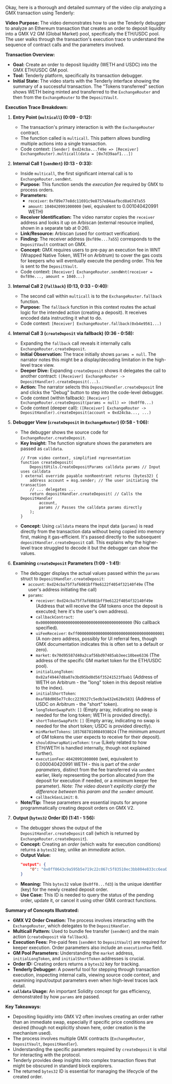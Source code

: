 Okay, here is a thorough and detailed summary of the video clip analyzing a GMX transaction using Tenderly:

**Video Purpose:**
The video demonstrates how to use the Tenderly debugger to analyze an Ethereum transaction that creates an order to deposit liquidity into a GMX V2 GM (Global Market) pool, specifically the ETH/USDC pool. The user walks through the transaction's execution trace to understand the sequence of contract calls and the parameters involved.

**Transaction Overview:**
*   **Goal:** Create an order to deposit liquidity (WETH and USDC) into the GMX ETH/USDC GM pool.
*   **Tool:** Tenderly platform, specifically its transaction debugger.
*   **Initial State:** The video starts with the Tenderly interface showing the summary of a successful transaction. The "Tokens transferred" section shows WETH being minted and transferred to the `ExchangeRouter` and then from the `ExchangeRouter` to the `DepositVault`.

**Execution Trace Breakdown:**

1.  **Entry Point (`multicall`) (0:09 - 0:12):**
    *   The transaction's primary interaction is with the `ExchangeRouter` contract.
    *   The function called is `multicall`. This pattern allows bundling multiple actions into a single transaction.
    *   Code context: `[Sender] 0xd24cba...f49e => [Receiver] ExchangeRouter).multicall(data = [0x7d39aaf1...])`

2.  **Internal Call 1 (`sendWnt`) (0:13 - 0:33):**
    *   Inside `multicall`, the first significant internal call is to `ExchangeRouter.sendWnt`.
    *   **Purpose:** This function sends the *execution fee* required by GMX to process orders.
    *   **Parameters:**
        *   `receiver`: `0xf89e77e8dc11691c9e8757e84aafbcd8a67d7a55`
        *   `amount`: `1040420991000000` (wei, equivalent to 0.001040420991 WETH)
    *   **Receiver Identification:** The video narrator copies the `receiver` address and looks it up on Arbiscan (external resource implied, shown in a separate tab at 0:26).
    *   **Link/Resource:** Arbiscan (used for contract verification).
    *   **Finding:** The receiver address (`0xf89e...7a55`) corresponds to the `DepositVault` contract on GMX.
    *   **Concept:** GMX requires users to pre-pay an execution fee in WNT (Wrapped Native Token, WETH on Arbitrum) to cover the gas costs for keepers who will eventually execute the pending order. This fee is sent to the `DepositVault`.
    *   Code context: `[Receiver] ExchangeRouter.sendWnt(receiver = 0xf89e..., amount = 1040...)`

3.  **Internal Call 2 (`fallback`) (0:13, 0:33 - 0:40):**
    *   The second call within `multicall` is to the `ExchangeRouter.fallback` function.
    *   **Purpose:** The `fallback` function in this context routes the actual logic for the intended action (creating a deposit). It receives encoded data instructing it what to do.
    *   Code context: `[Receiver] ExchangeRouter.fallback(0xb4e9561...)`

4.  **Internal Call 3 (`createDeposit` via fallback) (0:36 - 0:58):**
    *   Expanding the `fallback` call reveals it internally calls `ExchangeRouter.createDeposit`.
    *   **Initial Observation:** The trace initially shows `params = null`. The narrator notes this might be a display/decoding limitation in the high-level trace view.
    *   **Deeper Dive:** Expanding `createDeposit` shows it delegates the call to another contract: `([Receiver] ExchangeRouter -> DepositHandler).createDeposit(...)`.
    *   **Action:** The narrator selects this `DepositHandler.createDeposit` line and clicks the "Debug" button to step into the code-level debugger.
    *   Code context (within fallback): `[Receiver] ExchangeRouter.createDeposit(params = null) => (0x0ff0...)`
    *   Code context (deeper call): `([Receiver] ExchangeRouter -> DepositHandler).createDeposit(account = 0xd24cba..., ...)`

5.  **Debugger View (`createDeposit` in `ExchangeRouter`) (0:58 - 1:06):**
    *   The debugger shows the source code for `ExchangeRouter.createDeposit`.
    *   **Key Insight:** The function signature shows the parameters are passed as `calldata`.
        ```solidity
        // From video context, simplified representation
        function createDeposit(
            DepositUtils.CreateDepositParams calldata params // Input uses calldata
        ) external override payable nonReentrant returns (bytes32) {
            address account = msg.sender; // The user initiating the transaction
            // ... delegates ...
            return depositHandler.createDeposit( // Calls the DepositHandler
                account,
                params // Passes the calldata params directly
            );
        }
        ```
    *   **Concept:** Using `calldata` means the input data (`params`) is read directly from the transaction data without being copied into memory first, making it gas-efficient. It's passed directly to the subsequent `depositHandler.createDeposit` call. This explains why the higher-level trace struggled to decode it but the debugger can show the values.

6.  **Examining `createDeposit` Parameters (1:09 - 1:41):**
    *   The debugger displays the actual values passed within the `params` struct to `DepositHandler.createDeposit`:
        *   `account`: `0xd24cba75f7af6081bff9e6122f4054f32140f49e` (The user's address initiating the call)
        *   `params`:
            *   `receiver`: `0xd24cba75f7af6081bff9e6122f4054f32140f49e` (Address that will receive the GM tokens once the deposit is executed; here it's the user's own address).
            *   `callbackContract`: `0x0000000000000000000000000000000000000000` (No callback specified).
            *   `uiFeeReceiver`: `0xff00000000000000000000000000000000000001` (A non-zero address, possibly for UI referral fees, though GMX documentation indicates this is often set to a default or zero).
            *   `market`: `0x70d95587d40a2caf56bd97485ab3eec10bee6336` (The address of the specific GM market token for the ETH/USDC pool).
            *   `initialLongToken`: `0x82af49447d8a07e3bd95bd0d56f35241523fbab1` (Address of WETH on Arbitrum - the "long" token in this deposit relative to the index).
            *   `initialShortToken`: `0xaf88d065e77c8cc2239327c5edb3a432e628e5831` (Address of USDC on Arbitrum - the "short" token).
            *   `longTokenSwapPath`: `[]` (Empty array, indicating no swap is needed for the long token; WETH is provided directly).
            *   `shortTokenSwapPath`: `[]` (Empty array, indicating no swap is needed for the short token; USDC is provided directly).
            *   `minMarketTokens`: `1857687810084938024` (The minimum amount of GM tokens the user expects to receive for their deposit).
            *   `shouldUnwrapNativeToken`: `true` (Likely related to how ETH/WETH is handled internally, though not explained further).
            *   `executionFee`: `40420991000000` (wei, equivalent to 0.000040420991 WETH - this is part of the *order parameters*, distinct from the fee transferred via `sendWnt` earlier, likely representing the portion allocated *from* the deposit for execution if needed, or a minimum keeper fee parameter). *Note: The video doesn't explicitly clarify the difference between this param and the `sendWnt` amount.*
            *   `callbackGasLimit`: `0`.
    *   **Note/Tip:** These parameters are essential inputs for anyone programmatically creating deposit orders on GMX V2.

7.  **Output (`bytes32` Order ID) (1:41 - 1:56):**
    *   The debugger shows the output of the `DepositHandler.createDeposit` call (which is returned by `ExchangeRouter.createDeposit`).
    *   **Concept:** Creating an *order* (which waits for execution conditions) returns a `bytes32` key, unlike an *immediate* action.
    *   **Output Value:**
        ```json
        "output": {
            "0": "0x0ff0643c9a595b5e719c22c067c5f83510ec3bb804e833cc6ea0be2870a96fd3"
        }
        ```
    *   **Meaning:** This `bytes32` value (`0x0ff0...fd3`) is the unique identifier (key) for the newly created deposit order.
    *   **Use Case:** This ID is needed to query the status of the pending order, update it, or cancel it using other GMX contract functions.

**Summary of Concepts Illustrated:**
*   **GMX V2 Order Creation:** The process involves interacting with the `ExchangeRouter`, which delegates to the `DepositHandler`.
*   **Multicall Pattern:** Used to bundle fee transfer (`sendWnt`) and the main action (`createDeposit` via `fallback`).
*   **Execution Fees:** Pre-paid fees (`sendWnt` to `DepositVault`) are required for keeper execution. Order parameters also include an `executionFee` field.
*   **GM Pool Parameters:** Understanding the `market` address, `initialLongToken`, and `initialShortToken` addresses is crucial.
*   **Order ID:** Creating orders returns a `bytes32` key for tracking.
*   **Tenderly Debugger:** A powerful tool for stepping through transaction execution, inspecting internal calls, viewing source code context, and examining input/output parameters even when high-level traces lack detail.
*   **`calldata` Usage:** An important Solidity concept for gas efficiency, demonstrated by how `params` are passed.

**Key Takeaways:**
*   Depositing liquidity into GMX V2 often involves creating an order rather than an immediate swap, especially if specific price conditions are desired (though not explicitly shown here, order creation is the mechanism used).
*   The process involves multiple GMX contracts (`ExchangeRouter`, `DepositVault`, `DepositHandler`).
*   Understanding the specific parameters required by `createDeposit` is vital for interacting with the protocol.
*   Tenderly provides deep insights into complex transaction flows that might be obscured in standard block explorers.
*   The returned `bytes32` ID is essential for managing the lifecycle of the created order.